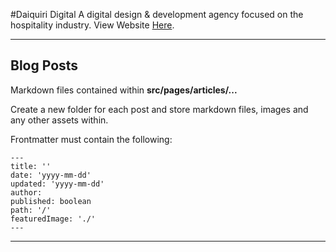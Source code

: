 #Daiquiri Digital
A digital design & development agency focused on the hospitality industry. View Website [Here](https://www.daiquiridigital.com.au).

---

## Blog Posts
Markdown files contained within **src/pages/articles/...**

Create a new folder for each post and store markdown files, images and any other assets within.

Frontmatter must contain the following:

```
---
title: ''
date: 'yyyy-mm-dd'
updated: 'yyyy-mm-dd'
author: 
published: boolean
path: '/'
featuredImage: './'
---
```

---
